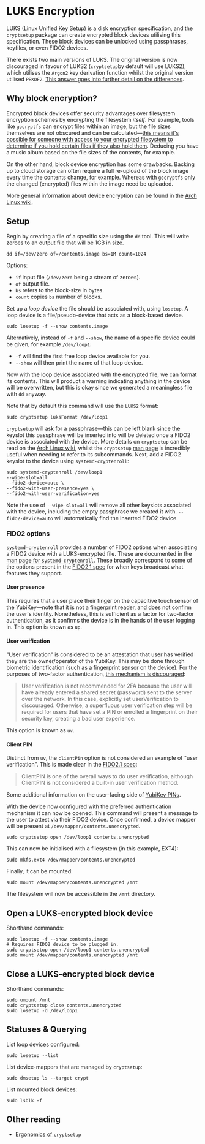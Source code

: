 # LUKS Encryption

LUKS (Linux Unified Key Setup) is a disk encryption specification, and the `cryptsetup` package can create encrypted block devices utilising this specification.
These block devices can be unlocked using passphrases, keyfiles, or even FIDO2 devices.

There exists two main versions of LUKS.
The original version is now discouraged in favour of LUKS2 (`cryptsetup`by default will use LUKS2), which utilises the `Argon2` key derivation function whilst the original version utilised `PBKDF2`.
[This answer goes into further detail on the differences][1].

## Why block encryption?

Encrypted block devices offer security advantages over filesystem encryption schemes by encrypting the filesystem _itself_.
For example, tools like `gocryptfs` can encrypt files within an image, but the file sizes themselves are not obscured and can be calculated—[this means it's possible for someone with access to your encrypted filesystem to determine if you hold certain files if they also hold them][2].
Deducing you have a music album based on the file sizes of the contents, for example.

On the other hand, block device encryption has some drawbacks.
Backing up to cloud storage can often require a full re-upload of the block image every time the contents change, for example.
Whereas with `gocryptfs` only the changed (encrypted) files within the image need be uploaded.

More general information about device encryption can be found in the [Arch Linux wiki][3].

## Setup

Begin by creating a file of a specific size using the `dd` tool.
This will write zeroes to an output file that will be 1GB in size.

```shell
dd if=/dev/zero of=/contents.image bs=1M count=1024
```

Options:

- `if` input file (`/dev/zero` being a stream of zeroes).
- `of` output file.
- `bs` refers to the block-size in bytes.
- `count` copies `bs` number of blocks.

Set up a _loop device_ the file should be associated with, using `losetup`.
A loop device is a file/pseudo-device that acts as a block-based device.

```shell
sudo losetup -f --show contents.image
```

Alternatively, instead of `-f` and `--show`, the name of a specific device could be given, for example `/dev/loop1`.

- `-f` will find the first free loop device available for you.
- `--show` will then print the name of that loop device.

Now with the loop device associated with the encrypted file, we can format its contents.
This will product a warning indicating anything in the device will be overwritten, but this is okay since we generated a meaningless file with `dd` anyway.

Note that by default this command will use the `LUKS2` format:

```shell
sudo cryptsetup luksFormat /dev/loop1
```

`cryptsetup` will ask for a passphrase—this can be left blank since the keyslot this passphrase will be inserted into will be deleted once a FIDO2 device is associated with the device.
More details on `cryptsetup` can be read on the [Arch Linux wiki][4], whilst the `cryptsetup` [man page][5] is incredibly useful when needing to refer to its subcommands.
Next, add a FIDO2 keyslot to the device using `systemd-cryptenroll`:

```shell
sudo systemd-cryptenroll /dev/loop1
--wipe-slot=all
--fido2-device=auto \
--fido2-with-user-presence=yes \
--fido2-with-user-verification=yes
```

Note the use of `--wipe-slot=all` will remove all other keyslots associated with the device, including the empty passphrase we created it with.
`--fido2-device=auto` will automatically find the inserted FIDO2 device.

### FIDO2 options

`systemd-cryptenroll` provides a number of FIDO2 options when associating a FIDO2 device with a LUKS-encrypted file.
These are documented in the [man page for `systemd-cryptenroll`][6].
These broadly correspond to some of the options present in the [FIDO2.1 spec][7] for when keys broadcast what features they support.

#### User presence

This requires that a user place their finger on the capacitive touch sensor of the YubiKey—note that it is not a fingerprint reader, and does not confirm the user's identity.
Nonetheless, this is sufficient as a factor for two-factor authentication, as it confirms the device is in the hands of the user logging in.
This option is known as `up`.

#### User verification

"User verification" is considered to be an attestation that user has verified they are the owner/operator of the YubiKey.
This may be done through biometric identification (such as a fingerprint sensor on the device).
For the purposes of two-factor authentication, [this mechanism is discouraged][8]:

> User verification is not recommended for 2FA because the user will have already entered a shared secret (password) sent to the server over the network.
> In this case, explicitly set userVerification to discouraged.
> Otherwise, a superfluous user verification step will be required for users that have set a PIN or enrolled a fingerprint on their security key, creating a bad user experience.

This option is known as `uv`.

#### Client PIN

Distinct from `uv`, the `clientPin` option is not considered an example of "user verification".
This is made clear in the [FIDO2.1 spec][9]:

> ClientPIN is one of the overall ways to do user verification, although ClientPIN is not considered a built-in user verification method.

Some additional information on the user-facing side of [YubiKey PINs][10].

With the device now configured with the preferred authentication mechanism it can now be opened.
This command will present a message to the user to attest via their FIDO2 device.
Once confirmed, a device mapper will be present at `/dev/mapper/contents.unencrypted`.

```shell
sudo cryptsetup open /dev/loop1 contents.unencrypted
```

This can now be initialised with a filesystem (in this example, EXT4):

```shell
sudo mkfs.ext4 /dev/mapper/contents.unencrypted
```

Finally, it can be mounted:

```shell
sudo mount /dev/mapper/contents.unencrypted /mnt
```

The filesystem will now be accessible in the `/mnt` directory.

## Open a LUKS-encrypted block device

Shorthand commands:

```shell
sudo losetup -f --show contents.image
# Requires FIDO2 device to be plugged in.
sudo cryptsetup open /dev/loop1 contents.unencrypted
sudo mount /dev/mapper/contents.unencrypted /mnt
```

## Close a LUKS-encrypted block device

Shorthand commands:

```shell
sudo umount /mnt
sudo cryptsetup close contents.unencrypted
sudo losetup -d /dev/loop1
```

## Statuses & Querying

List loop devices configured:

```shell
sudo losetup --list
```

List device-mappers that are managed by `cryptsetup`:

```shell
sudo dmsetup ls --target crypt
```

List mounted block devices:

```shell
sudo lsblk -f
```

## Other reading

- [Ergonomics of `cryptsetup`][11]

[1]: https://askubuntu.com/a/1259424
[2]: https://nuetzlich.net/gocryptfs/threat_model/
[3]: https://wiki.archlinux.org/title/Data-at-rest_encryption
[4]: https://wiki.archlinux.org/title/Dm-crypt/Device_encryption
[5]: https://www.man7.org/linux/man-pages/man8/cryptsetup.8.html
[6]: https://manpages.debian.org/testing/systemd/systemd-cryptenroll.1.en.html
[7]: https://fidoalliance.org/specs/fido-v2.1-ps-20210615/fido-client-to-authenticator-protocol-v2.1-ps-errata-20220621.html
[8]: https://developers.yubico.com/WebAuthn/WebAuthn_Developer_Guide/User_Presence_vs_User_Verification.html
[9]: https://fidoalliance.org/specs/fido-v2.1-ps-20210615/fido-client-to-authenticator-protocol-v2.1-ps-errata-20220621.html#authenticatorGetInfo
[10]: https://support.yubico.com/hc/en-us/articles/4402836718866-Understanding-YubiKey-PINs
[11]: https://www.thegeekstuff.com/2016/03/cryptsetup-lukskey/
